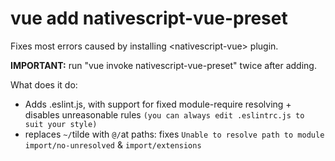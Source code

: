 # vue add nativescript-vue-preset
Fixes most errors caused by installing &lt;nativescript-vue> plugin. 

**IMPORTANT:** run \"vue invoke nativescript-vue-preset\" twice after adding. 

What does it do:
* Adds .eslint.js, with support for fixed module-require resolving + disables unreasonable rules `(you can always edit .eslintrc.js to suit your style)`
* replaces `~/`tilde with `@/`at paths: fixes `Unable to resolve path to module` `import/no-unresolved` &amp; `import/extensions`
